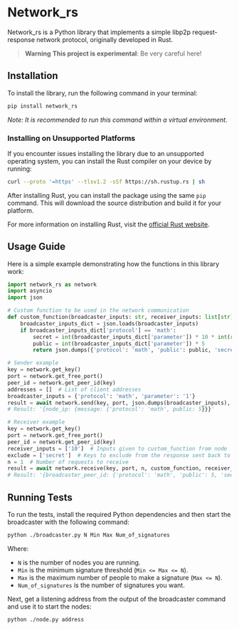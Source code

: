 # Network_rs

Network_rs is a Python library that implements a simple libp2p request-response network protocol, originally developed in Rust.
> **Warning**
> **This project is experimental**: Be very careful here!
## Installation

To install the library, run the following command in your terminal:

```bash
pip install network_rs
```

*Note: It is recommended to run this command within a virtual environment.*

### Installing on Unsupported Platforms

If you encounter issues installing the library due to an unsupported operating system, you can install the Rust compiler on your device by running:

```bash
curl --proto '=https' --tlsv1.2 -sSf https://sh.rustup.rs | sh
```

After installing Rust, you can install the package using the same `pip` command. This will download the source distribution and build it for your platform.

For more information on installing Rust, visit the [official Rust website](https://www.rust-lang.org/learn/get-started).

## Usage Guide

Here is a simple example demonstrating how the functions in this library work:

```python
import network_rs as network
import asyncio
import json

# Custom function to be used in the network communication
def custom_function(broadcaster_inputs: str, receiver_inputs: list[str]):
    broadcaster_inputs_dict = json.loads(broadcaster_inputs)
    if broadcaster_inputs_dict['protocol'] == 'math':
        secret = int(broadcaster_inputs_dict['parameter']) * 10 * int(receiver_inputs[0])
        public = int(broadcaster_inputs_dict['parameter']) * 5
        return json.dumps({'protocol': 'math', 'public': public, 'secret': secret})

# Sender example
key = network.get_key()
port = network.get_free_port()
peer_id = network.get_peer_id(key)
addresses = []  # List of client addresses
broadcaster_inputs = {'protocol': 'math', 'parameter': '1'}
result = await network.send(key, port, json.dumps(broadcaster_inputs), addresses)
# Result: '{node_ip: {message: {'protocol': 'math', public: 5}}}'

# Receiver example
key = network.get_key()
port = network.get_free_port()
peer_id = network.get_peer_id(key)
receiver_inputs = ['10']  # Inputs given to custom_function from node
exclude = ['secret']  # Keys to exclude from the response sent back to broadcaster
n = 1  # Number of requests to receive
result = await network.receive(key, port, n, custom_function, receiver_inputs, exclude)
# Result: '{broadcaster_peer_id: {'protocol': 'math', 'public': 5, 'secret': 100}}'
```

## Running Tests

To run the tests, install the required Python dependencies and then start the broadcaster with the following command:

```bash
python ./broadcaster.py N Min Max Num_of_signatures
```

Where:
- `N` is the number of nodes you are running.
- `Min` is the minimum signature threshold (`Min <= Max <= N`).
- `Max` is the maximum number of people to make a signature (`Max <= N`).
- `Num_of_signatures` is the number of signatures you want.

Next, get a listening address from the output of the broadcaster command and use it to start the nodes:

```bash
python ./node.py address
```